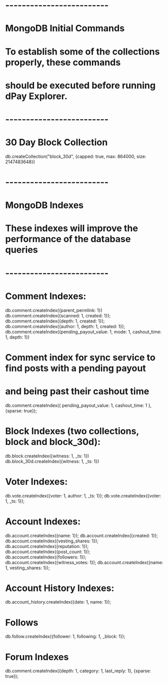 # -------------------------
# MongoDB Initial Commands
#   To establish some of the collections properly, these commands
#   should be executed before running dPay Explorer.
# -------------------------

# 30 Day Block Collection
db.createCollection("block_30d", {capped: true, max: 864000, size: 2147483648})

# -------------------------
# MongoDB Indexes
#   These indexes will improve the performance of the database queries
# -------------------------

# Comment Indexes:
db.comment.createIndex({parent_permlink: 1})
db.comment.createIndex({scanned: 1, created: 1});
db.comment.createIndex({depth: 1, created: 1});
db.comment.createIndex({author: 1, depth: 1, created: 1});
db.comment.createIndex({pending_payout_value: 1, mode: 1, cashout_time: 1, depth: 1})

# Comment index for sync service to find posts with a pending payout
#   and being past their cashout time
db.comment.createIndex({
  pending_payout_value: 1,
  cashout_time: 1
}, {sparse: true});

# Block Indexes (two collections, block and block_30d):
db.block.createIndex({witness: 1, _ts: 1})
db.block_30d.createIndex({witness: 1, _ts: 1})

# Voter Indexes:
db.vote.createIndex({voter: 1, author: 1, _ts: 1});
db.vote.createIndex({voter: 1, _ts: 1});

# Account Indexes:
db.account.createIndex({name: 1});
db.account.createIndex({created: 1});
db.account.createIndex({vesting_shares: 1});
db.account.createIndex({reputation: 1});
db.account.createIndex({post_count: 1});
db.account.createIndex({followers: 1});
db.account.createIndex({witness_votes: 1});
db.account.createIndex({name: 1, vesting_shares: 1});

# Account History Indexes:
db.account_history.createIndex({date: 1, name: 1});


# Follows
db.follow.createIndex({follower: 1, following: 1, _block: 1});

# Forum Indexes
db.comment.createIndex({depth: 1, category: 1, last_reply: 1}, {sparse: true});
